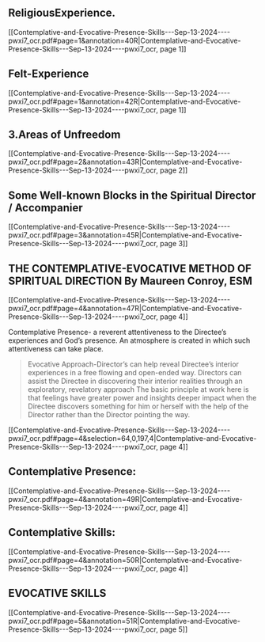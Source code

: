 ## ReligiousExperience.

[[Contemplative-and-Evocative-Presence-Skills---Sep-13-2024----pwxi7_ocr.pdf#page=1&annotation=40R|Contemplative-and-Evocative-Presence-Skills---Sep-13-2024----pwxi7_ocr, page 1]]

## Felt-Experience

[[Contemplative-and-Evocative-Presence-Skills---Sep-13-2024----pwxi7_ocr.pdf#page=1&annotation=42R|Contemplative-and-Evocative-Presence-Skills---Sep-13-2024----pwxi7_ocr, page 1]]

## 3.Areas of Unfreedom

[[Contemplative-and-Evocative-Presence-Skills---Sep-13-2024----pwxi7_ocr.pdf#page=2&annotation=43R|Contemplative-and-Evocative-Presence-Skills---Sep-13-2024----pwxi7_ocr, page 2]]

## Some Well-known Blocks in the Spiritual Director / Accompanier

[[Contemplative-and-Evocative-Presence-Skills---Sep-13-2024----pwxi7_ocr.pdf#page=3&annotation=45R|Contemplative-and-Evocative-Presence-Skills---Sep-13-2024----pwxi7_ocr, page 3]]

## THE CONTEMPLATIVE-EVOCATIVE METHOD OF SPIRITUAL DIRECTION By Maureen Conroy, ESM

[[Contemplative-and-Evocative-Presence-Skills---Sep-13-2024----pwxi7_ocr.pdf#page=4&annotation=47R|Contemplative-and-Evocative-Presence-Skills---Sep-13-2024----pwxi7_ocr, page 4]]

Contemplative Presence- a reverent attentiveness to the Directee’s experiences and God’s presence. An atmosphere is created in which such attentiveness can take place.

> Evocative Approach-Director’s can help reveal Directee’s interior experiences in a free flowing and open-ended way. Directors can assist the Directee in discovering their interior realities through an exploratory, revelatory approach The basic principle at work here is that feelings have greater power and insights deeper impact when the Directee discovers something for him or herself with the help of the Director rather than the Director pointing the way.

[[Contemplative-and-Evocative-Presence-Skills---Sep-13-2024----pwxi7_ocr.pdf#page=4&selection=64,0,197,4|Contemplative-and-Evocative-Presence-Skills---Sep-13-2024----pwxi7_ocr, page 4]]
## Contemplative Presence:

[[Contemplative-and-Evocative-Presence-Skills---Sep-13-2024----pwxi7_ocr.pdf#page=4&annotation=49R|Contemplative-and-Evocative-Presence-Skills---Sep-13-2024----pwxi7_ocr, page 4]]
## Contemplative Skills:

[[Contemplative-and-Evocative-Presence-Skills---Sep-13-2024----pwxi7_ocr.pdf#page=4&annotation=50R|Contemplative-and-Evocative-Presence-Skills---Sep-13-2024----pwxi7_ocr, page 4]]
## EVOCATIVE SKILLS 

[[Contemplative-and-Evocative-Presence-Skills---Sep-13-2024----pwxi7_ocr.pdf#page=5&annotation=51R|Contemplative-and-Evocative-Presence-Skills---Sep-13-2024----pwxi7_ocr, page 5]]
